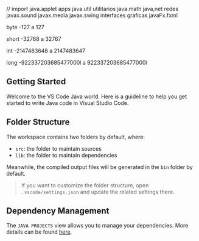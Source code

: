 // import
java.applet apps
java.util utilitarios
java.math
java,net redes
javax.sound
javax.media
javax.swing interfaces graficas
javaFx.fxml

byte -127 a 127

short -32768 a 32767

int -2147483648 a 2147483647

long -922337203685477000l a 922337203685477000l

## Getting Started

Welcome to the VS Code Java world. Here is a guideline to help you get started to write Java code in Visual Studio Code.

## Folder Structure

The workspace contains two folders by default, where:

- `src`: the folder to maintain sources
- `lib`: the folder to maintain dependencies

Meanwhile, the compiled output files will be generated in the `bin` folder by default.

> If you want to customize the folder structure, open `.vscode/settings.json` and update the related settings there.

## Dependency Management

The `JAVA PROJECTS` view allows you to manage your dependencies. More details can be found [here](https://github.com/microsoft/vscode-java-dependency#manage-dependencies).
